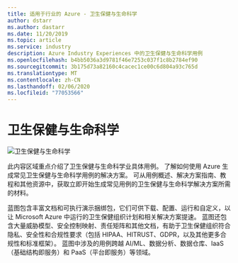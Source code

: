 ```yaml
---
title: 适用于行业的 Azure - 卫生保健与生命科学
author: dstarr
ms.author: dastarr
ms.date: 11/20/2019
ms.topic: article
ms.service: industry
description: Azure Industry Experiences 中的卫生保健与生命科学用例
ms.openlocfilehash: b4bb5036a3d9781f46e7253c037f1c8b2784ef90
ms.sourcegitcommit: 3b175d73a82160c4cacec1ce00c6d804a93c765d
ms.translationtype: MT
ms.contentlocale: zh-CN
ms.lasthandoff: 02/06/2020
ms.locfileid: "77053566"
---
```

# <a name="health--life-sciences"></a>卫生保健与生命科学

![卫生保健与生命科学](./assets/index-assets/healthcare.png)

此内容区域重点介绍了卫生保健与生命科学业具体用例。 了解如何使用 Azure 生成常见卫生保健与生命科学用例的解决方案。 可从用例概述、解决方案指南、教程和其他资源中，获取立即开始生成常见用例的卫生保健与生命科学解决方案所需的材料。

蓝图包含丰富文档和可执行演示捆绑包，它们可供下载、配置、运行和自定义，以让 Microsoft Azure 中运行的卫生保健组织计划和相关解决方案提速。 蓝图还包含大量威胁模型、安全控制映射、责任矩阵和其他文档，有助于卫生保健组织符合隐私、安全性和合规性要求（包括 HIPAA、HITRUST、GDPR，以及其他更多合规性和标准框架）。 蓝图中涉及的用例跨越 AI/ML、数据分析、数据仓库、IaaS（基础结构即服务）和 PaaS（平台即服务）等领域。
